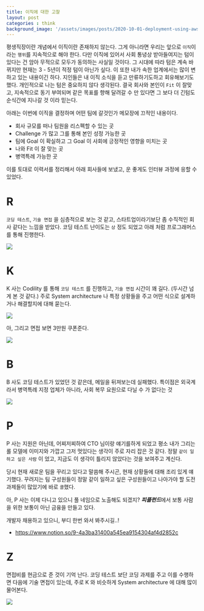 ```yaml
---
title: 이직에 대한 고찰
layout: post
categories : think
background_image: '/assets/images/posts/2020-10-01-deployment-using-aws-ecs-ecr/diagram.png'
---
```


평생직장이란 개념에서 이직이란 존재하지 않는다.
그게 아니라면 우리는 앞으로 `이직`이라는 `행위`를 지속적으로 해야 한다.
다만 이직에 있어서 사회 통녕상 받아들여지는 텀이 있다는 건 암아 무적으로 모두가 동의하는 사실일 것이다.
그 시대에 따라 텀은 계속 바뀌지만 현재는 3 - 5년이 적정 텀이 아닌가 싶다.
이 또한 내가 속한 업계에서는 많이 변하고 있는 내용이긴 하다.
지인들은 내 이직 소식을 듣고 만류하기도하고 회유해보기도했다. 
개인적으로 나는 텀은 중요하지 않다 생각된다.
결국 회사와 본인이 `Fit` 이 잘맞고, 지속적으로 동기 부여되며 같은 목표를 향해 달려갈 수 만 있다면 그 보다 더 긴텀도 순식간에 지나갈 것 이라 믿는다. 

아래는 이번에 이직을 결정하며 어떤 팀에 갈것인가 메모장에 끄적인 내용이다.

- 회사 규모를 떠나 팀원을 리스펙할 수 있는 곳
- Challenge 가 많고 그를 통해 본인 성정 가능한 곳
- 팀에 Goal 이 확실하고 그 Goal 이 사회에 긍정적인 영향을 미치는 곳
- 나와 Fit 이 잘 맞는 곳
- 병역특례 가능한 곳

이를 토대로 이력서를 정리해서 아래 회사들에 보냈고, 운 좋게도 인터뷰 과정에 응할 수 있었다.

# R

`코딩 테스트`, `기술 면접` 을 심층적으로 보는 것 같고, 스타트업이라기보단 좀 수직적인 회사 같다는 느낌을 받았다.
코딩 테스트 난이도는 `상` 정도 되었고 아래 처럼 프로그래머스를 통해 진행한다.

![](/assets/images/posts/2020-11-07-turnover-and-update/3.png)

# K

K 사는 Codility 를 통해 `코딩 테스트` 를 진행하고, `기술 면접` 시간이 꽤 길다. (두시간 넘게 본 것 같다.)
주로 System architecture 나 특정 상황들을 주고 어떤 식으로 설계하거나 해결할지에 대해 묻는다.

![](/assets/images/posts/2020-11-07-turnover-and-update/4.png)

아, 그리고 면접 보면 3만원 쿠폰준다.

![](/assets/images/posts/2020-11-07-turnover-and-update/2.jpg)

# B

B 사도 코딩 테스트가 있었던 것 같은데, 메일을 뒤져보는데 실패했다.
특이점은 외국계라서 병역특례 지정 업체가 아니라, 사회 복무 요원으로 다닐 수 가 없다는 것

![](/assets/images/posts/2020-11-07-turnover-and-update/1.jpg)

# P

P 사는 지원은 아닌데, 어찌저찌하여 CTO 님이랑 얘기를하게 되었고 평소 내가 그리는 롤 모델에 이미지와 가깝고 그저 멋있다는 생각이 주로 자리 잡은 것 같다.
정말 `같이 일하고 싶은 사람` 이 었고, 지금도 이 생각이 틀리지 않았다는 것을 보여주고 계신다.

당시 현재 새로운 팀을 꾸리고 있다고 말씀해 주시곤, 현재 상황들에 대해 조리 있게 얘기했다.
꾸려지는 팀 구성원들이 정말 같이 일하고 싶은 구성원들이고 나아가야 할 도전 과제들이 많았기에 바로 `콜`했다.

아, P 사는 이제 다니고 있으니 풀 네임으로 노출해도 되겠지?
***피플펀드***에서 보통 사람을 위한 보통이 아닌 금융을 만들고 있다.

개발자 채용하고 있으니, 부디 한번 와서 봐주시길..!
- https://www.notion.so/9-4a3ba31400a545ea9154304af4d2852c

# Z

면접비를 현금으로 준 것이 기억 난다. 
코딩 테스트 보단 코딩 과제를 주고 이를 수행하면 다음에 기술 면접이 있는데, 주로 K 와 비슷하게 System architecture 에 대해 많이 물어본다.

![](/assets/images/posts/2020-11-07-turnover-and-update/5.png)



